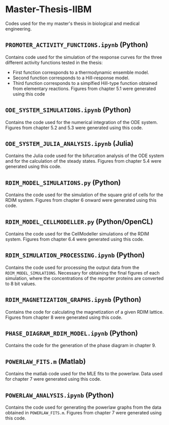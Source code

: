# Master-Thesis-IIBM
Codes used for the my master's thesis in biological and medical engineering.

## ```PROMOTER_ACTIVITY_FUNCTIONS.ipynb``` (Python)

Contains code used for the simulation of the response curves for the three different activity functions tested in the thesis:
- First function corresponds to a thermodynamic ensemble model.
- Second function corresponds to a Hill-response model.
- Third function corresponds to a simplfied Hill-type function obtained from elementary reactions.
Figures from chapter 5.1 were generated using this code

## ```ODE_SYSTEM_SIMULATIONS.ipynb``` (Python)

Contains the code used for the numerical integration of the ODE system. Figures from chapter 5.2 and 5.3 were generated using this code.

## ```ODE_SYSTEM_JULIA_ANALYSIS.ipynb``` (Julia)

Contains the Julia code used for the bifurcation analysis of the ODE system and for the calculation of the steady states. Figures from chapter 5.4 were generated using this code.

## ```RDIM_MODEL_SIMULATIONS.py``` (Python)

Contains the code used for the simulation of the square grid of cells for the RDIM system. Figures from chapter 6 onward were generated using this code.

## ```RDIM_MODEL_CELLMODELLER.py``` (Python/OpenCL)

Contains the code used for the CellModeller simulations of the RDIM system. Figures from chapter 6.4 were generated using this code.

## ```RDIM_SIMULATION_PROCESSING.ipynb``` (Python)

Contains the code used for processing the output data from the ```RDIM_MODEL_SIMULATIONS```. Necessary for obtaining the final figures of each simulation, where the concentrations of the reporter proteins are converted to 8 bit values.

## ```RDIM_MAGNETIZATION_GRAPHS.ipynb``` (Python)

Contains the code for calculating the magnetization of a given RDIM lattice. Figures from chapter 8 were generated using this code.

## ```PHASE_DIAGRAM_RDIM_MODEL.ipynb``` (Python)

Contains the code for the generation of the phase diagram in chapter 9.

## ```POWERLAW_FITS.m``` (Matlab)

Contains the matlab code used for the MLE fits to the powerlaw. Data used for chapter 7 were generated using this code.

## ```POWERLAW_ANALYSIS.ipynb``` (Python)

Contains the code used for generating the powerlaw graphs from the data obtained in ```POWERLAW_FITS.m```. Figures from chapter 7 were generated using this code.
